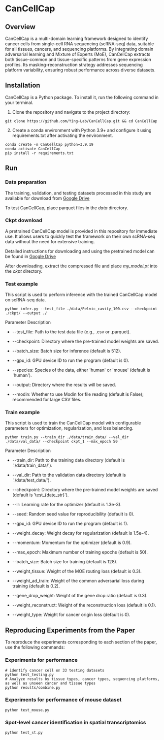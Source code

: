 # CanCellCap

## Overview
CanCellCap is a multi-domain learning framework designed to identify cancer cells from single-cell RNA sequencing (scRNA-seq) data, suitable for all tissues, cancers, and sequencing platforms. By integrating domain adversarial learning and Mixture of Experts (MoE), CanCellCap extracts both tissue-common and tissue-specific patterns from gene expression profiles. Its masking-reconstruction strategy addresses sequencing platform variability, ensuring robust performance across diverse datasets.

## Installation
CanCellCap is a Python package. To install it, run the following command in your terminal.
1. Clone the repository and navigate to the project directory:
```
git clone https://github.com/Ying-Lab/CanCellCap.git && cd CanCellCap
```

2. Create a conda environment with Python 3.9+ and configure it using requirements.txt after activating the environment.
```
conda create -n CanCellCap python=3.9.19
conda activate CanCellCap
pip install -r requirements.txt
```

## Run 
### Data preparation
The training, validation, and testing datasets processed in this study are available for download from [Google Drive](https://drive.google.com/file/d/1phVCEXbi0Azl3NGj273aemEXp2E0tZWH/view?usp=drive_link)

To test CanCellCap, place parquet files in the *data* directory.
### Ckpt download
A pretrained CanCellCap model is provided in this repository for immediate use. It allows users to quickly test the framework on their own scRNA-seq data without the need for extensive training.

Detailed instructions for downloading and using the pretrained model can be found in [Google Drive](https://drive.google.com/file/d/1Vgh_hOYGqwEu1jRhdIdvT6gAzb7gy28f/view?usp=drive_link)

After downloading, extract the compressed file and place *my_model.pt* into the *ckpt* directory.
### Test example
This script is used to perform inference with the trained CanCellCap model on scRNA-seq data.
```
python infer.py --test_file ./data/Pelvic_cavity_100.csv --checkpoint ./ckpt/ --output ./
```

Parameter Description
- --test_file: Path to the test data file (e.g., .csv or .parquet).

- --checkpoint: Directory where the pre-trained model weights are saved.
- --batch_size: Batch size for inference (default is 512).
- --gpu_id: GPU device ID to run the program (default is 0).
- --species: Species of the data, either 'human' or 'mouse' (default is 'human').
- --output: Directory where the results will be saved.
- --modin: Whether to use Modin for file reading (default is False); recommended for large CSV files.


### Train example
This script is used to train the CanCellCap model with configurable parameters for optimization, regularization, and loss balancing.
```
python train.py --train_dir ./data/train_data/ --val_dir ./data/val_data/ --checkpoint ckpt_1 --max_epoch 50
```
Parameter Description
- --train_dir: Path to the training data directory (default is './data/train_data/').

- --val_dir: Path to the validation data directory (default is './data/test_data/').

- --checkpoint: Directory where the pre-trained model weights are saved (default is 'test_{date_str}').

- --lr: Learning rate for the optimizer (default is 1.3e-3).

- --seed: Random seed value for reproducibility (default is 0).

- --gpu_id: GPU device ID to run the program (default is 1).

- --weight_decay: Weight decay for regularization (default is 1.5e-4).

- --momentum: Momentum for the optimizer (default is 0.9).

- --max_epoch: Maximum number of training epochs (default is 50).

- --batch_size: Batch size for training (default is 128).

- --weight_tissue: Weight of the MOE routing loss (default is 0.3).

- --weight_ad_train: Weight of the common adversarial loss during training (default is 0.2).

- --gene_drop_weight: Weight of the gene drop ratio (default is 0.3).

- --weight_reconstruct: Weight of the reconstruction loss (default is 0.1).

- --weight_type: Weight for cancer origin loss (default is 0).



## Reproducing Experiments from the Paper

To reproduce the experiments corresponding to each section of the paper, use the following commands:


### Experiments for performance
```
# identify cancer cell on 33 testing datasets
python test_testing.py
# Analyze results by tissue types, cancer types, sequencing platforms, as well as unseen cancer and tissue types
python results/combine.py
```

### Experiments for performance of mouse dataset
```
python test_mouse.py
```

### Spot-level cancer identification in spatial transcriptomics
```
python test_st.py
```

